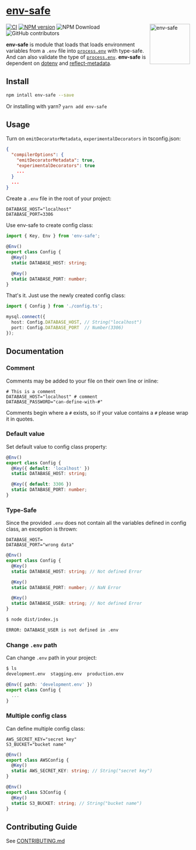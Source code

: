 <h1><a href="https://www.npmjs.com/package/env-safe">env-safe</a></h1>

<img src="https://avatars.githubusercontent.com/u/21240036?s=200&v=4" alt="env-safe" align="right" width="110" />

<!-- Badges -->
[![CI](https://github.com/creatrip/env-safe/actions/workflows/ci.yml/badge.svg)](https://github.com/creatrip/env-safe/actions/workflows/ci.yml)
[![NPM version](https://img.shields.io/npm/v/env-safe.svg)](https://www.npmjs.com/package/env-safe)
<img alt="NPM Download" src="https://img.shields.io/npm/dw/env-safe">
<img alt="GitHub contributors" src="https://img.shields.io/github/contributors/creatrip/env-safe">

**env-safe** is module that loads that loads environment variables from a `.env` file into [`process.env`](https://nodejs.org/docs/latest/api/process.html#process_process_env) with type-safe. And can also validate the type of [`process.env`](https://nodejs.org/docs/latest/api/process.html#process_process_env). **env-safe** is dependent on [dotenv](https://www.npmjs.com/package/dotenv) and [reflect-metadata](https://www.npmjs.com/package/reflect-metadata).

<!-- Introduce -->

## Install

```sh
npm intall env-safe --save
```

Or installing with yarn? `yarn add env-safe`

## Usage

Turn on `emitDecoratorMetadata`, `experimentalDecorators` in tsconfig.json:

```json
{
  "compilerOptions": {
    "emitDecoratorMetadata": true,
    "experimentalDecorators": true
    ...
  }
  ...
}
```

Create a `.env` file in the root of your project:

```dosini
DATABASE_HOST="localhost"
DATABASE_PORT=3306
```

Use env-safe to create config class:

```typescript
import { Key, Env } from 'env-safe';

@Env()
export class Config {
  @Key()
  static DATABASE_HOST: string;

  @Key()
  static DATABASE_PORT: number;
}
```

That's it. Just use the newly created config class:

```typescript
import { Config } from './config.ts';

mysql.connect({
  host: Config.DATABASE_HOST, // String("localhost")
  port: Config.DATABASE_PORT  // Number(3306)
});
```

## Documentation

### Comment

Comments may be added to your file on their own line or inline:

```dosini
# This is a comment
DATABASE_HOST="localhost" # comment
DATABASE_PASSWORD="can-define-with-#"
```

Comments begin where a `#` exists, so if your value contains a `#` please wrap it in quotes.

### Default value

Set default value to config class property:

```typescript
@Env()
export class Config {
  @Key({ default: 'localhost' })
  static DATABASE_HOST: string;

  @Key({ default: 3306 })
  static DATABASE_PORT: number;
}
```

### Type-Safe

Since the provided `.env` does not contain all the variables defined in config class, an exception is thrown:

```dosini
DATABASE_HOST=
DATABASE_PORT="wrong data"
```

```typescript
@Env()
export class Config {
  @Key()
  static DATABASE_HOST: string; // Not defined Error

  @Key()
  static DATABASE_PORT: number; // NaN Error

  @Key()
  static DATABASE_USER: string; // Not defined Error
}
```

```sh
$ node dist/index.js

ERROR: DATABASE_USER is not defined in .env
```

### Change `.env` path

Can change `.env` path in your project:

```sh
$ ls
development.env  stagging.env  production.env
```

```typescript
@Env({ path: 'development.env' })
export class Config {
  ...
}
```

### Multiple config class

Can define multiple config class:

```dosini
AWS_SECRET_KEY="secret key"
S3_BUCKET="bucket name"
```

```typescript
@Env()
export class AWSConfig {
  @Key()
  static AWS_SECRET_KEY: string; // String("secret key")
}

@Env()
export class S3Config {
  @Key()
  static S3_BUCKET: string; // String("bucket name")
}
```

## Contributing Guide

See [CONTRIBUTING.md](https://github.com/creatrip/env-safe/blob/main/CONTRIBUTING.md)